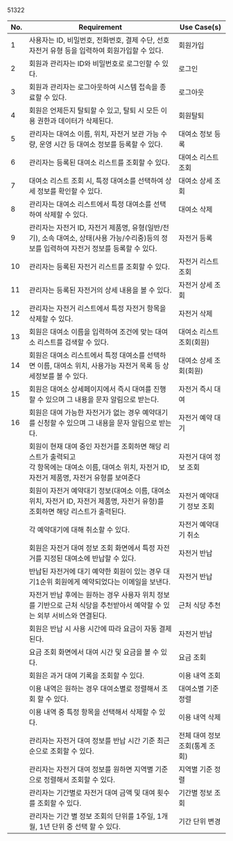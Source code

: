 51322



No.|Requirement|Use Case(s)|
|--|------|---|
|1|사용자는 ID, 비밀번호, 전화번호, 결제 수단, 선호 자전거 유형 등을 입력하여 회원가입할 수 있다.|회원가입|
|2|회원과 관리자는 ID와 비밀번호로 로그인할 수 있다.|로그인|
|3|회원과 관리자는 로그아웃하여 시스템 접속을 종료할 수 있다.|로그아웃|
|4|회원은 언제든지 탈퇴할 수 있고, 탈퇴 시 모든 이용 권한과 데이터가 삭제된다.|회원탈퇴|
|5|관리자는 대여소 이름, 위치, 자전거 보관 가능 수량, 운영 시간 등 대여소 정보를 등록할 수 있다.|대여소 정보 등록|
|6|관리자는 등록된 대여소 리스트를 조회할 수 있다.|대여소 리스트 조회|
|7|대여소 리스트 조회 시, 특정 대여소를 선택하여 상세 정보를 확인할 수 있다.|대여소 상세 조회|
|8|관리자는 대여소 리스트에서 특정 대여소를 선택하여 삭제할 수 있다.|대여소 삭제|
|9|관리자는 자전거 ID, 자전거 제품명, 유형(일반/전기), 소속 대여소, 상태(사용 가능/수리중)등의 정보를 입력하여 자전거 정보를 등록할 수 있다. |자전거 등록|
|10|관리자는 등록된 자전거 리스트를 조회할 수 있다.|자전거 리스트 조회|
|11|관리자는 등록된 자전거의 상세 내용을 볼 수 있다.|자전거 상세 조회|
|12|관리자는 자전거 리스트에서 특정 자전거 항목을 삭제할 수 있다.|자전거 삭제|
|13|회원은 대여소 이름을 입력하여 조건에 맞는 대여소 리스트를 검색할 수 있다.|대여소 리스트 조회(회원)|
|14|회원은 대여소 리스트에서 특정 대여소를 선택하면 이름, 대여소 위치, 사용가능 자전거 목록 등 상세정보를 볼 수 있다. |대여소 상세 조회(회원)|
|15|회원은 대여소 상세페이지에서 즉시 대여를 진행할 수 있으며 그 내용을 문자 알림으로 받는다.|자전거 즉시 대여|
|16|회원은 대여 가능한 자전거가 없는 경우 예약대기를 신청할 수 있으며 그 내용을 문자 알림으로 받는다.|자전거 예약 대기|
||회원이 현재 대여 중인 자전거를 조회하면 해당 리스트가 출력되고<br> 각 항목에는 대여소 이름, 대여소 위치, 자전거 ID, 자전거 제품명, 자전거 유형를 보여준다|자전거 대여 정보 조회|
||회원이 자전거 예약대기 정보(대여소 이름, 대여소 위치, 자전거 ID, 자전거 제품명, 자전거 유형)를 조회하면 해당 리스트가 출력된다.| 자전거 예약대기 정보 조회|
||각 예약대기에 대해 취소할 수 있다.| 자전거 예약대기 취소|
||회원은 자전거 대여 정보 조회 화면에서 특정 자전거를 지정된 대여소에 반납할 수 있다. | 자전거 반납 |
||반납된 자전거에 대기 예약한 회원이 있는 경우 대기1순위 회원에게 예약되었다는 이메일을 보낸다.| 자전거 반납|
|| 자전거 반납 후에는 원하는 경우 사용자 위치 정보를 기반으로 근처 식당을 추천받아서 예약할 수 있는 외부 서비스와 연결된다. | 근처 식당 추천 |
||회원은 반납 시 사용 시간에 따라 요금이 자동 결제된다. |자전거 반납|
||요금 조회 화면에서 대여 시간 및 요금을 볼 수 있다. |요금 조회|
||회원은 과거 대여 기록을 조회할 수 있다. |이용 내역 조회|
||이용 내역은 원하는 경우 대여소별로 정렬해서 조회 할 수 있다. |대여소별 기준 정렬|
||이용 내역 중 특정 항목을 선택해서 삭제할 수 있다. |이용 내역 삭제|
||관리자는 자전거 대여 정보를 반납 시간 기준 최근순으로 조회할 수 있다. |전체 대여 정보 조회(통계 조회)|
||관리자는 자전거 대여 정보를 원하면 지역별 기준으로 정렬해서 조회할 수 있다. |지역별 기준 정렬|
||관리자는 기간별로 자전거 대여 금액 및 대여 횟수를 조회할 수 있다. |기간별 정보 조회|
||관리자는 기간 별 정보 조회의 단위를 1주일, 1개월, 1년 단위 중 선택 할 수 있다. |기간 단위 변경|
